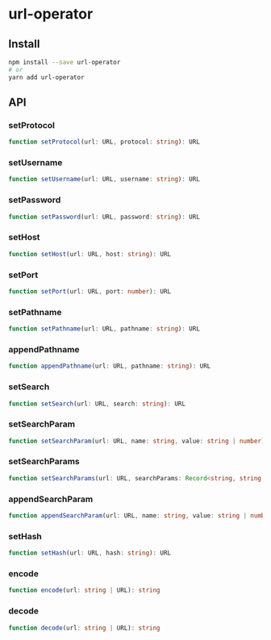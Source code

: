 # url-operator
## Install
```sh
npm install --save url-operator
# or
yarn add url-operator
```

## API
### setProtocol
```ts
function setProtocol(url: URL, protocol: string): URL
```

### setUsername
```ts
function setUsername(url: URL, username: string): URL
```

### setPassword
```ts
function setPassword(url: URL, password: string): URL
```

### setHost
```ts
function setHost(url: URL, host: string): URL
```

### setPort
```ts
function setPort(url: URL, port: number): URL
```

### setPathname
```ts
function setPathname(url: URL, pathname: string): URL
```

### appendPathname
```ts
function appendPathname(url: URL, pathname: string): URL
```

### setSearch
```ts
function setSearch(url: URL, search: string): URL
```

### setSearchParam
```ts
function setSearchParam(url: URL, name: string, value: string | number): URL
```

### setSearchParams
```ts
function setSearchParams(url: URL, searchParams: Record<string, string | number>): URL
```

### appendSearchParam
```ts
function appendSearchParam(url: URL, name: string, value: string | number): URL
```

### setHash
```ts
function setHash(url: URL, hash: string): URL
```

### encode
```ts
function encode(url: string | URL): string
```

### decode
```ts
function decode(url: string | URL): string
```
